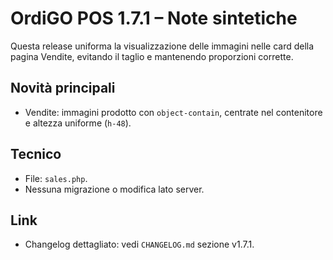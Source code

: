 # OrdiGO POS 1.7.1 – Note sintetiche

Questa release uniforma la visualizzazione delle immagini nelle card della pagina Vendite, evitando il taglio e mantenendo proporzioni corrette.

## Novità principali
- Vendite: immagini prodotto con `object-contain`, centrate nel contenitore e altezza uniforme (`h-48`).

## Tecnico
- File: `sales.php`.
- Nessuna migrazione o modifica lato server.

## Link
- Changelog dettagliato: vedi `CHANGELOG.md` sezione v1.7.1.